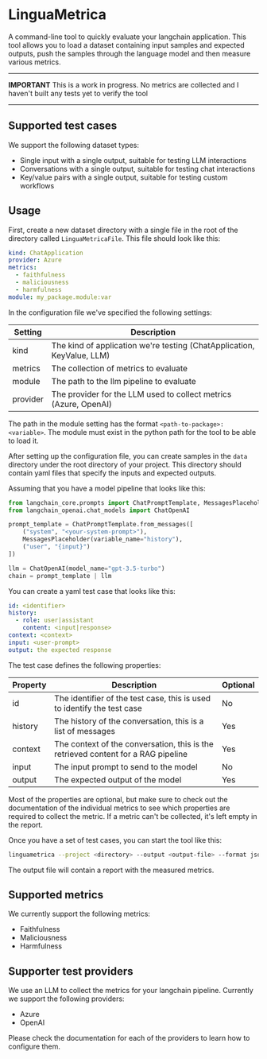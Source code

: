 # LinguaMetrica

A command-line tool to quickly evaluate your langchain application.
This tool allows you to load a dataset containing input samples and expected outputs, push the samples through the
language model and then measure various metrics.

---

**IMPORTANT** This is a work in progress. No metrics are collected and I haven't built any tests yet to verify the tool

---

## Supported test cases

We support the following dataset types:

- Single input with a single output, suitable for testing LLM interactions
- Conversations with a single output, suitable for testing chat interactions
- Key/value pairs with a single output, suitable for testing custom workflows

## Usage

First, create a new dataset directory with a single file in the root of the directory
called `LinguaMetricaFile`. This file should look like this:

```yaml
kind: ChatApplication
provider: Azure
metrics:
  - faithfulness
  - maliciousness
  - harmfulness
module: my_package.module:var
```

In the configuration file we've specified the following settings:

| Setting  | Description                                                            |
| -------- | ---------------------------------------------------------------------- |
| kind     | The kind of application we're testing (ChatApplication, KeyValue, LLM) |
| metrics  | The collection of metrics to evaluate                                  |
| module   | The path to the llm pipeline to evaluate                               |
| provider | The provider for the LLM used to collect metrics (Azure, OpenAI)       |

The path in the module setting has the format `<path-to-package>:<variable>`.
The module must exist in the python path for the tool to be able to load it.

After setting up the configuration file, you can create samples in the `data` directory
under the root directory of your project. This directory should contain yaml files
that specify the inputs and expected outputs.

Assuming that you have a model pipeline that looks like this:

```python
from langchain_core.prompts import ChatPromptTemplate, MessagesPlaceholder
from langchain_openai.chat_models import ChatOpenAI

prompt_template = ChatPromptTemplate.from_messages([
    ("system", "<your-system-prompt>"),
    MessagesPlaceholder(variable_name="history"),
    ("user", "{input}")
])

llm = ChatOpenAI(model_name="gpt-3.5-turbo")
chain = prompt_template | llm
```

You can create a yaml test case that looks like this:

```yaml
id: <identifier>
history:
  - role: user|assistant
    content: <input|response>
context: <context>
input: <user-prompt>
output: the expected response
```

The test case defines the following properties:

| Property | Description                                                                       | Optional |
| -------- | --------------------------------------------------------------------------------- | -------- |
| id       | The identifier of the test case, this is used to identify the test case           | No       |
| history  | The history of the conversation, this is a list of messages                       | Yes      |
| context  | The context of the conversation, this is the retrieved content for a RAG pipeline | Yes      |
| input    | The input prompt to send to the model                                             | No       |
| output   | The expected output of the model                                                  | Yes      |

Most of the properties are optional, but make sure to check out the documentation of the individual metrics to
see which properties are required to collect the metric. If a metric can't be collected, it's left empty in the
report.

Once you have a set of test cases, you can start the tool like this:

```bash
linguametrica --project <directory> --output <output-file> --format json
```

The output file will contain a report with the measured metrics.

## Supported metrics

We currently support the following metrics:

- Faithfulness
- Maliciousness
- Harmfulness

## Supporter test providers

We use an LLM to collect the metrics for your langchain pipeline. Currently we support the following providers:

- Azure
- OpenAI

Please check the documentation for each of the providers to learn how to configure them.
